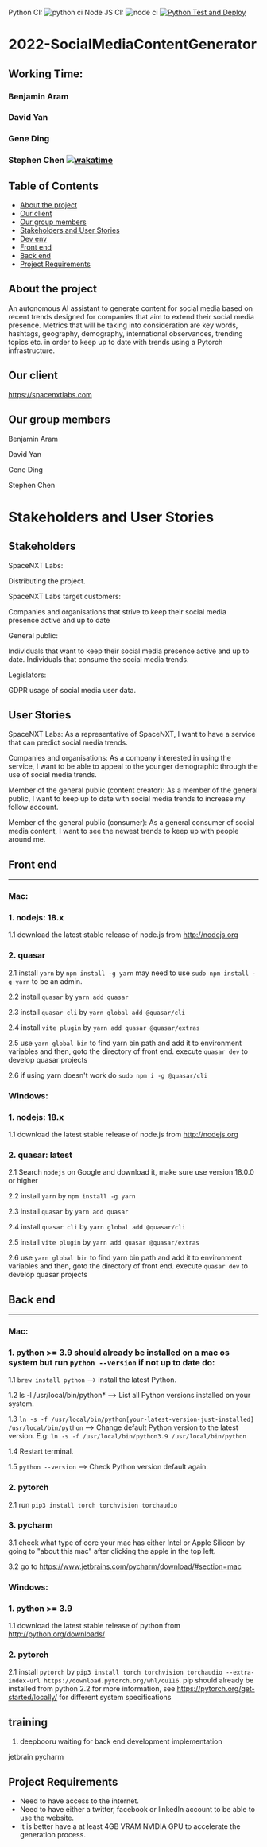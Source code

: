 Python CI: ![python ci](https://github.com/spe-uob/2022-SocialMediaContentGenerator/actions/workflows/python.yml/badge.svg) Node JS CI: ![node ci](https://github.com/spe-uob/2022-SocialMediaContentGenerator/actions/workflows/node.js.yml/badge.svg) [![Python Test and Deploy](https://github.com/spe-uob/2022-SocialMediaContentGenerator/actions/workflows/main_python_cd.yml/badge.svg)](https://github.com/spe-uob/2022-SocialMediaContentGenerator/actions/workflows/main_python_cd.yml)

# 2022-SocialMediaContentGenerator

## Working Time:

### Benjamin Aram

### David Yan

### Gene Ding

### Stephen Chen [![wakatime](https://wakatime.com/badge/user/23381c4b-372b-46eb-b687-994db38af858/project/f95e8755-5e2c-42fe-b093-687599dfb8b1.svg)](https://wakatime.com/badge/user/23381c4b-372b-46eb-b687-994db38af858/project/f95e8755-5e2c-42fe-b093-687599dfb8b1)

## Table of Contents
  - [About the project](#about-the-project)
  - [Our client](#our-client)
  - [Our group members](#our-group-members)
  - [Stakeholders and User Stories](#stakeholders-and-user-stories)
  - [Dev env](#dev-env)
  - [Front end](#front-end)
  - [Back end](#back-end)
  - [Project Requirements](#project-requirements)
  

## About the project
An autonomous AI assistant to generate content for social media based on recent trends designed for companies that aim to extend their social media presence. 
Metrics that will be taking into consideration are key words, hashtags, geography, demography, international observances, trending topics etc. in order to keep up to date with trends using a Pytorch infrastructure.

## Our client
https://spacenxtlabs.com

## Our group members
Benjamin Aram

David Yan

Gene Ding

Stephen Chen

# Stakeholders and User Stories

## Stakeholders
SpaceNXT Labs: 

Distributing the project.

SpaceNXT Labs target customers: 

Companies and organisations that strive to keep their social media presence active and up to date

General public: 

Individuals that want to keep their social media presence active and up to date.
Individuals that consume the social media trends.

Legislators:

GDPR usage of social media user data.

## User Stories
SpaceNXT Labs:
As a representative of SpaceNXT, I want to have a service that can predict social media trends.

Companies and organisations:
As a company interested in using the service, I want to be able to appeal to the younger demographic through the use of social media trends.

Member of the general public (content creator):
As a member of the general public, I want to keep up to date with social media trends to increase my follow account.

Member of the general public (consumer):
As a general consumer of social media content, I want to see the newest trends to keep up with people around me.

## Front end

---
### Mac:
### 1. nodejs: 18.x
  1.1 download the latest stable release of node.js from http://nodejs.org
  
### 2. quasar
  2.1 install `yarn` by `npm install -g yarn` may need to use `sudo npm install -g yarn` to be an admin.
    
  2.2 install `quasar` by `yarn add quasar`
  
  2.3 install `quasar cli` by `yarn global add @quasar/cli`
  
  2.4 install `vite plugin` by `yarn add quasar @quasar/extras`
  
  2.5 use `yarn global bin` to find yarn bin path and add it to environment variables and then, goto the directory of front end. execute `quasar dev` to develop quasar projects
    
  2.6 if using yarn doesn't work do `sudo npm i -g @quasar/cli`

### Windows:

### 1. nodejs: 18.x
  1.1 download the latest stable release of node.js from http://nodejs.org
### 2. quasar: latest
  2.1 Search `nodejs` on Google and download it, make sure use version 18.0.0 or higher
  
  2.2 install `yarn` by `npm install -g yarn`
  
  2.3 install `quasar` by `yarn add quasar`
  
  2.4 install `quasar cli` by `yarn global add @quasar/cli`
  
  2.5 install `vite plugin` by `yarn add quasar @quasar/extras`
  
  2.6 use `yarn global bin` to find yarn bin path and add it to environment variables and then, goto the directory of front end. execute `quasar dev` to develop quasar projects

## Back end

---
### Mac:
### 1. python >= 3.9 should already be installed on a mac os system but run `python --version` if not up to date do:
  1.1 `brew install python` --> install the latest Python.
    
  1.2 ls -l /usr/local/bin/python* --> List all Python versions installed on your system.
    
  1.3 `ln -s -f /usr/local/bin/python[your-latest-version-just-installed] /usr/local/bin/python` --> Change default Python version to the latest version.
        E.g: `ln -s -f /usr/local/bin/python3.9 /usr/local/bin/python`
        
  1.4 Restart terminal.
    
  1.5 `python --version` --> Check Python version default again.
    
### 2. pytorch
  2.1 run `pip3 install torch torchvision torchaudio`
   
### 3. pycharm 
  3.1 check what type of core your mac has either Intel or Apple Silicon by going to "about this mac" after clicking the apple in the top left.
    
  3.2 go to https://www.jetbrains.com/pycharm/download/#section=mac
    
      
    
### Windows:
### 1. python >= 3.9
  1.1 download the latest stable release of python from http://python.org/downloads/
### 2. pytorch
  2.1 install `pytorch` by `pip3 install torch torchvision torchaudio --extra-index-url https://download.pytorch.org/whl/cu116`. pip should already be installed from python
  2.2 for more information, see https://pytorch.org/get-started/locally/ for different system specifications

## training

1. deepbooru waiting for back end development implementation

jetbrain pycharm

## Project Requirements

  - Need to have access to the internet.
  - Need to have either a twitter, facebook or linkedIn account to be able to use the website.
  - It is better have a at least 4GB VRAM NVIDIA GPU to accelerate the generation process.
